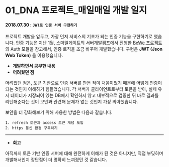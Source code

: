 # 01_DNA 프로젝트_매일매일 개발 일지 

#### 2018.07.30 : ```JWT로 인증 서버 구현하기```

프로젝트 개발을 앞두고, 가장 먼저 서비스의 기초가 되는 인증 기능을 구현하기로 했습니다. 인증 기능은 지난 1월, 스마일게이트의 서버개발캠프에서 진행한 [BeWe 프로젝트](https://github.com/3457soso/project_bewe)의 Auth 모듈을 참고해서, 인증 로직을 조금 바꾸어 개발했습니다. 구현은 **JWT (Json Web Token)** 을 이용했습니다.

- **개발하면서 공부한 내용**
- **어려웠던 점**

어려웠던 점은, 토큰 기반으로 인증 서버를 만든 적이 처음이었기 때문에 어떻게 인증이 되는 것인지 이해하기 힘들었습니다. 각 서버가 클라이언트로부터 토큰을 받아, 실제 유저 데이터가 저장되어 있는 DB에서 확인하지 않고 내부적으로 검증한 뒤 바로 결과를 리턴해준다는 것이 보안과 관련해 문제가 없는 것인지 가장 의아했습니다.

보안을 더 강화해보기 위해 사용한 방법은 다음과 같습니다.

```
1. refresh 토큰과 access 토큰 개념 도입
2. https 통신 환경 구축하기
```



___

- **회고**

아직까지 토큰 기반 인증 서버에 대해 완전하게 이해가 된 것은 아니지만, 직접 부딪히며 개발해서인지 장단점이 더 명확히 느껴졌던 것 같습니다.



